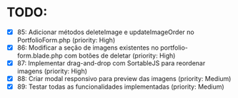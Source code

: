# TODO:

- [x] 85: Adicionar métodos deleteImage e updateImageOrder no PortfolioForm.php (priority: High)
- [x] 86: Modificar a seção de imagens existentes no portfolio-form.blade.php com botões de deletar (priority: High)
- [x] 87: Implementar drag-and-drop com SortableJS para reordenar imagens (priority: High)
- [x] 88: Criar modal responsivo para preview das imagens (priority: Medium)
- [x] 89: Testar todas as funcionalidades implementadas (priority: Medium)
